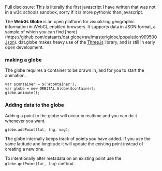 Full disclosure: This is literally the first javascript I have written that was not in a w3c schools sandbox, sorry if it is more pythonic than javascript.

The **WebGL Globe** is an open platform for visualizing geographic
information in WebGL enabled browsers.
It supports data in JSON format, a sample of which you can find [here]
(https://github.com/dataarts/dat.globe/raw/master/globe/population909500.json). dat.globe makes heavy use of the [Three.js](https://github.com/mrdoob/three.js/)
library, and is still in early open development.


### making a globe ###
The globe requires a container to be drawn in, and for you to start the animation.

```
var $container = $('#container');
var globe = new ORBITAL.Globe($container);
globe.animate();
```


### Adding data to the globe ###
Adding a point to the globe will occur in realtime and you can do it whenever you want.

```
globe.addPoint(lat, lng, mag);
```

The globe internally keeps track of points you have added. If you use the same latitude and longitude it will update the existing point instead of creating a new one.

To intentionally alter metadata on an existing point use the `globe.getPoint(lat, lng)` method.

